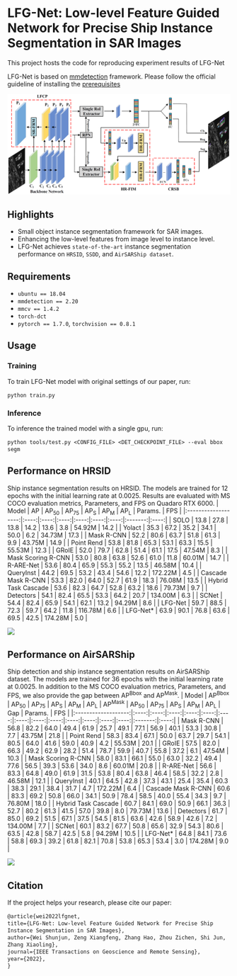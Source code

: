 # LFG-Net: Low-level Feature Guided Network for Precise Ship Instance Segmentation in SAR Images
This project hosts the code for reproducing experiment results of LFG-Net  
  
LFG-Net is based on [mmdetection](https://github.com/open-mmlab/mmdetection) framework. Please follow the official guideline of installing the [prerequisites](https://github.com/open-mmlab/mmdetection/blob/master/docs/en/get_started.md/#Installation)  

![](demo/Network_Architecture.png) 
## Highlights
* Small object instance segmentation framework for SAR images. 
* Enhancing the low-level features from image level to instance level.
* LFG-Net achieves `state-of-the-art` instance segmentation performance on `HRSID`, `SSDD`, and `AirSARShip dataset`.
## Requirements
* `ubuntu == 18.04`
* `mmdetection == 2.20`
* `mmcv == 1.4.2`
* `torch-dct`
* `pytorch == 1.7.0`, `torchvision == 0.8.1`
## Usage
### Training 
To train LFG-Net model with original settings of our paper, run:
```
python train.py
```
### Inference
To inference the trained model with a single gpu, run:
```
python tools/test.py <CONFIG_FILE> <DET_CHECKPOINT_FILE> --eval bbox segm
```
## Performance on HRSID
Ship instance segmentation results on HRSID. The models are trained for 12 epochs with the initial learning rate at 0.0025. Results are evaluated with MS COCO evaluation metrics, Parameters, and FPS on Quadaro RTX 6000.
|        Model        |  AP  | AP<sub>50</sub> | AP<sub>75</sub> |  AP<sub>S</sub> |  AP<sub>M</sub> |  AP<sub>L</sub> | Params. |  FPS |
|:-------------------:|:----:|:----:|:----:|:----:|:----:|:----:|:-------:|:----:|
|         SOLO        | 13.8 | 27.8 | 13.8 | 14.2 | 13.6 |  3.8 |  54.92M | 14.2 |
|        Yolact       | 35.3 | 67.2 | 35.2 | 34.1 | 50.0 |  6.2 |  34.73M | 17.3 |
|      Mask R-CNN     | 52.2 | 80.6 | 63.7 | 51.8 | 61.3 |  9.9 |  43.75M | 14.9 |
|      Point Rend     | 53.8 | 81.8 | 65.3 | 53.1 | 63.3 | 15.5 |  55.53M | 12.3 |
|        GRoIE        | 52.0 | 79.7 | 62.8 | 51.4 | 61.1 | 17.5 |  47.54M |  8.3 |
|  Mask Scoring R-CNN | 53.0 | 80.8 | 63.8 | 52.6 | 61.0 | 11.8 |  60.01M | 14.7 |
|      R-ARE-Net      | 53.6 | 80.4 | 65.9 | 55.3 | 55.2 | 13.5 |  46.58M | 10.4 |
|      QueryInst      | 44.2 | 69.5 | 53.2 | 43.4 | 54.6 | 12.2 | 172.22M |  4.5 |
|  Cascade Mask R-CNN | 53.3 | 82.0 | 64.0 | 52.7 | 61.9 | 18.3 |  76.08M | 13.5 |
| Hybrid Task Cascade | 53.6 | 82.3 | 64.7 | 52.8 | 63.2 | 18.6 |  79.73M |  9.7 |
|      Detectors      | 54.1 | 82.4 | 65.5 | 53.3 | 64.2 | 20.7 | 134.00M |  6.3 |
|        SCNet        | 54.4 | 82.4 | 65.9 | 54.1 | 62.1 | 13.2 |  94.29M |  8.6 |
|       LFG-Net       | 59.7 | 88.5 | 72.3 | 59.7 | 64.2 | 11.8 | 116.78M |  6.6 |
|       LFG-Net*      | 63.9 | 90.1 | 76.8 | 63.6 | 69.5 | 42.5 | 174.28M |  5.0 |

![](demo/HRSID_results.png) 
## Performance on AirSARShip
Ship detection and ship instance segmentation results on AirSARShip dataset. The models are trained for 36 epochs with the initial learning rate at 0.0025. In addition to the MS COCO evaluation metrics, Parameters, and FPS, we also provide the gap between AP<sup>Bbox</sup> and AP<sup>Mask</sup>.
|        Model        |  AP<sup>Bbox</sup>  | AP<sub>50</sub> | AP<sub>75</sub> |  AP<sub>S</sub> |  AP<sub>M</sub> |  AP<sub>L</sub> |  AP<sup>Mask</sup>  | AP<sub>50</sub> | AP<sub>75</sub> |  AP<sub>S</sub> |  AP<sub>M</sub> |  AP<sub>L</sub> | Gap | Params. |  FPS |
|:-------------------:|:----:|:----:|:----:|:----:|:----:|:----:|:----:|:----:|:----:|:----:|:----:|:----:|:----:|:-------:|:----:|
|      Mask R-CNN     | 56.8 | 82.2 | 64.0 | 49.4 | 61.9 |  25.7 |  49.1 | 77.1 | 56.9 | 40.1 | 53.3 | 30.8 |  7.7 |  43.75M | 21.8 |
|      Point Rend     | 58.3 | 83.4 | 67.1 | 50.0 | 63.7 |  29.7 |  54.1 | 80.5 | 64.0 | 41.6 | 59.0 | 40.9 |  4.2 |  55.53M | 20.1 |
|        GRoIE        | 57.5 | 82.0 | 66.3 | 49.2 | 62.9 |  28.2 |  51.4 | 78.7 | 59.9 | 40.7 | 55.8 | 37.2 |  6.1 |  47.54M | 10.3 |
|  Mask Scoring R-CNN | 58.0 | 83.1 | 66.1 | 55.0 | 63.0 |  32.2 |  49.4 | 77.6 | 56.5 | 39.3 | 53.6 | 34.0 |  8.6 |  60.01M | 20.8 |
|      R-ARE-Net      | 56.6 | 83.3 | 64.8 | 49.0 | 61.9 |  31.5 |  53.8 | 80.4 | 63.8 | 46.4 | 58.5 | 32.2 |  2.8 |  46.58M | 12.1 |
|      QueryInst      | 40.1 | 64.5 | 42.8 | 37.3 | 43.1 |  25.4 |  35.4 | 60.3 | 38.3 | 29.1 | 38.4 | 31.7 |  4.7 | 172.22M |  6.4 |
|  Cascade Mask R-CNN | 60.6 | 83.3 | 69.2 | 50.8 | 66.0 |  34.1 |  50.9 | 78.4 | 58.5 | 40.0 | 55.4 | 34.3 |  9.7 |  76.80M | 18.0 |
| Hybrid Task Cascade | 60.7 | 84.1 | 69.0 | 50.9 | 66.1 |  36.3 |  52.7 | 80.2 | 61.3 | 41.5 | 57.0 | 39.8 |  8.0 |  79.73M | 13.6 |
|      Detectors      | 61.7 | 85.0 | 69.2 | 51.5 | 67.1 |  37.5 |  54.5 | 81.5 | 63.6 | 42.6 | 58.9 | 42.6 |  7.2 | 134.00M | 7.7 |
|        SCNet        | 60.1 | 83.2 | 67.7 | 50.8 | 65.6 |  32.9 |  54.3 | 80.6 | 63.5 | 42.8 | 58.7 | 42.5 |  5.8 |  94.29M | 10.5 |
|       LFG-Net*      | 64.8 | 84.1 | 73.6 | 58.8 | 69.3 |  39.2 |  61.8 | 82.1 | 70.8 | 53.8 | 65.3 | 53.4 |  3.0 | 174.28M | 9.0 |

![](demo/AirSARShip_results.png) 
## Citation
If the project helps your research, please cite our paper:
```
@article{wei2022lfgnet,
title={LFG-Net: Low-level Feature Guided Network for Precise Ship Instance Segmentation in SAR Images},
author={Wei Shunjun, Zeng Xiangfeng, Zhang Hao, Zhou Zichen, Shi Jun, Zhang Xiaoling},
journal={IEEE Transactions on Geoscience and Remote Sensing},
year={2022},
}
```
